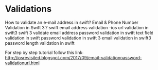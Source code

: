 # Validations
How to validate an e-mail address in swift? Email &amp; Phone Number Validation in Swift 3.? swift email address validation -ios url validation in swift3 swift 3 validate email address password validation in swift text field validation in swift password validation in swift 3 email validation in swift3 password length validation in swift

For step by step tutorial follow this link: http://iosrevisited.blogspot.com/2017/09/email-validationpassword-validationurl.html
